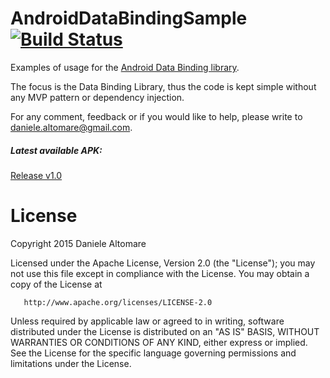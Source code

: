 AndroidDataBindingSample [![Build Status](https://travis-ci.org/fasteque/AndroidDataBindingSample.svg?branch=master)](https://travis-ci.org/fasteque/AndroidDataBindingSample)
================

Examples of usage for the [Android Data Binding library](https://developer.android.com/tools/data-binding/guide.html).

The focus is the Data Binding Library, thus the code is kept simple without any MVP pattern or dependency injection.

For any comment, feedback or if you would like to help, please write to daniele.altomare@gmail.com.



##### Latest available APK:
[Release v1.0](https://github.com/fasteque/AndroidDataBindingSample/releases/download/1.0/app-v1.0.apk)



License
================

Copyright 2015 Daniele Altomare

   Licensed under the Apache License, Version 2.0 (the "License");
   you may not use this file except in compliance with the License.
   You may obtain a copy of the License at

       http://www.apache.org/licenses/LICENSE-2.0

   Unless required by applicable law or agreed to in writing, software
   distributed under the License is distributed on an "AS IS" BASIS,
   WITHOUT WARRANTIES OR CONDITIONS OF ANY KIND, either express or implied.
   See the License for the specific language governing permissions and
   limitations under the License.
